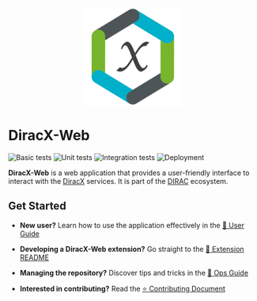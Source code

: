 <p align="center">
  <img alt="Extension Logo" src="packages/diracx-web/public/DIRAC-logo-minimal.png" width="200" >
</p>

# DiracX-Web
![Basic tests](https://github.com/DIRACGrid/diracx-web/actions/workflows/basic.yml/badge.svg?branch=main)
![Unit tests](https://github.com/DIRACGrid/diracx-web/actions/workflows/diracx-web-components-test.yml/badge.svg?branch=main)
![Integration tests](https://github.com/DIRACGrid/diracx-web/actions/workflows/diracx-web-test.yml/badge.svg?branch=main)
![Deployment](https://github.com/DIRACGrid/diracx-web/actions/workflows/deployment.yml/badge.svg?branch=main)


**DiracX-Web** is a web application that provides a user-friendly interface to interact with the [DiracX](https://github.com/DIRACGrid/diracx) services. It is part of the [DIRAC](https://github.com/DIRACGrid) ecosystem.

## Get Started


- **New user?** Learn how to use the application effectively in the [:book: User Guide](docs/user/index.md)
- **Developing a DiracX-Web extension?** Go straight to the [:page_facing_up: Extension README](packages/extensions/README.md)
- **Managing the repository?** Discover tips and tricks in the [:book: Ops Guide](docs/ops/index.md)

- **Interested in contributing?** Read the [:star: Contributing Document](CONTRIBUTING.md)



